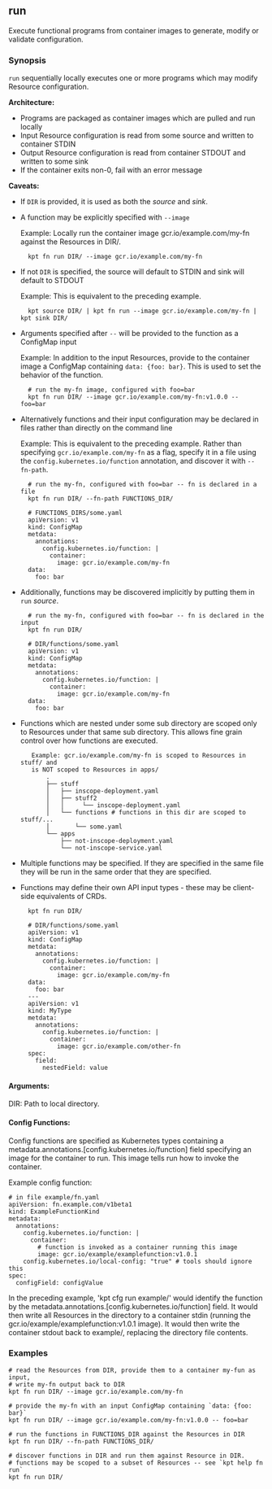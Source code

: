## run

Execute functional programs from container images to generate, modify or validate configuration.

### Synopsis

`run` sequentially locally executes one or more programs which may modify Resource configuration.

**Architecture:**

- Programs are packaged as container images which are pulled and run locally
- Input Resource configuration is read from some source and written to container STDIN
- Output Resource configuration is read from container STDOUT and written to some sink
- If the container exits non-0, fail with an error message

**Caveats:**

- If `DIR` is provided, it is used as both the *source* and *sink*.
- A function may be explicitly specified with `--image`

  Example: Locally run the container image gcr.io/example.com/my-fn against the Resources
  in DIR/.


        kpt fn run DIR/ --image gcr.io/example.com/my-fn

- If not `DIR` is specified, the source will default to STDIN and sink will default to STDOUT

  Example: This is equivalent to the preceding example.


        kpt source DIR/ | kpt fn run --image gcr.io/example.com/my-fn | kpt sink DIR/

- Arguments specified after `--` will be provided to the function as a ConfigMap input 

  Example: In addition to the input Resources, provide to the container image a ConfigMap
  containing `data: {foo: bar}`.  This is used to set the behavior of the function.


        # run the my-fn image, configured with foo=bar
        kpt fn run DIR/ --image gcr.io/example.com/my-fn:v1.0.0 -- foo=bar

- Alternatively functions and their input configuration may be declared in
  files rather than directly on the command line

  Example: This is equivalent to the preceding example.
  Rather than specifying `gcr.io/example.com/my-fn` as a flag, specify it in a file using the
  `config.kubernetes.io/function` annotation, and discover it with `--fn-path`.


        # run the my-fn, configured with foo=bar -- fn is declared in a file
        kpt fn run DIR/ --fn-path FUNCTIONS_DIR/

        # FUNCTIONS_DIRS/some.yaml
        apiVersion: v1
        kind: ConfigMap
        metdata:
          annotations:
            config.kubernetes.io/function: |
              container:
                image: gcr.io/example.com/my-fn
        data:
          foo: bar

- Additionally, functions may be discovered implicitly by putting them in `run` *source*.


        # run the my-fn, configured with foo=bar -- fn is declared in the input
        kpt fn run DIR/

        # DIR/functions/some.yaml
        apiVersion: v1
        kind: ConfigMap
        metdata:
          annotations:
            config.kubernetes.io/function: |
              container:
                image: gcr.io/example.com/my-fn
        data:
          foo: bar

- Functions which are nested under some sub directory are scoped only to Resources under that
  same sub directory.  This allows fine grain control over how functions are executed.


         Example: gcr.io/example.com/my-fn is scoped to Resources in stuff/ and
         is NOT scoped to Resources in apps/
             .
             ├── stuff
             │   ├── inscope-deployment.yaml
             │   ├── stuff2
             │   │     └── inscope-deployment.yaml
             │   └── functions # functions in this dir are scoped to stuff/...
             │       └── some.yaml
             └── apps
                 ├── not-inscope-deployment.yaml
                 └── not-inscope-service.yaml

- Multiple functions may be specified.  If they are specified in the same file they will
  be run in the same order that they are specified.
- Functions may define their own API input types - these may be client-side equivalents of CRDs.


        kpt fn run DIR/

        # DIR/functions/some.yaml
        apiVersion: v1
        kind: ConfigMap
        metdata:
          annotations:
            config.kubernetes.io/function: |
              container:
                image: gcr.io/example.com/my-fn
        data:
          foo: bar
        ---
        apiVersion: v1
        kind: MyType
        metdata:
          annotations:
            config.kubernetes.io/function: |
              container:
                image: gcr.io/example.com/other-fn
        spec:
          field:
            nestedField: value

#### Arguments:

  DIR:
    Path to local directory.

#### Config Functions:

  Config functions are specified as Kubernetes types containing a metadata.annotations.[config.kubernetes.io/function]
  field specifying an image for the container to run.  This image tells run how to invoke the container.

  Example config function:

	# in file example/fn.yaml
	apiVersion: fn.example.com/v1beta1
	kind: ExampleFunctionKind
	metadata:
	  annotations:
	    config.kubernetes.io/function: |
	      container:
	        # function is invoked as a container running this image
	        image: gcr.io/example/examplefunction:v1.0.1
	    config.kubernetes.io/local-config: "true" # tools should ignore this
	spec:
	  configField: configValue

  In the preceding example, 'kpt cfg run example/' would identify the function by
  the metadata.annotations.[config.kubernetes.io/function] field.  It would then write all Resources in the directory to
  a container stdin (running the gcr.io/example/examplefunction:v1.0.1 image).  It
  would then write the container stdout back to example/, replacing the directory
  file contents.

### Examples

    # read the Resources from DIR, provide them to a container my-fun as input,
    # write my-fn output back to DIR
    kpt fn run DIR/ --image gcr.io/example.com/my-fn

    # provide the my-fn with an input ConfigMap containing `data: {foo: bar}`
    kpt fn run DIR/ --image gcr.io/example.com/my-fn:v1.0.0 -- foo=bar

    # run the functions in FUNCTIONS_DIR against the Resources in DIR
    kpt fn run DIR/ --fn-path FUNCTIONS_DIR/

    # discover functions in DIR and run them against Resource in DIR.
    # functions may be scoped to a subset of Resources -- see `kpt help fn run`
    kpt fn run DIR/
